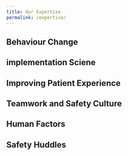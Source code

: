 ```yaml
---
title: Our Expertise
permalink: /expertise/
---
```


## Behaviour Change

## implementation Sciene

## Improving Patient Experience

## Teamwork and Safety Culture

## Human Factors

## Safety Huddles